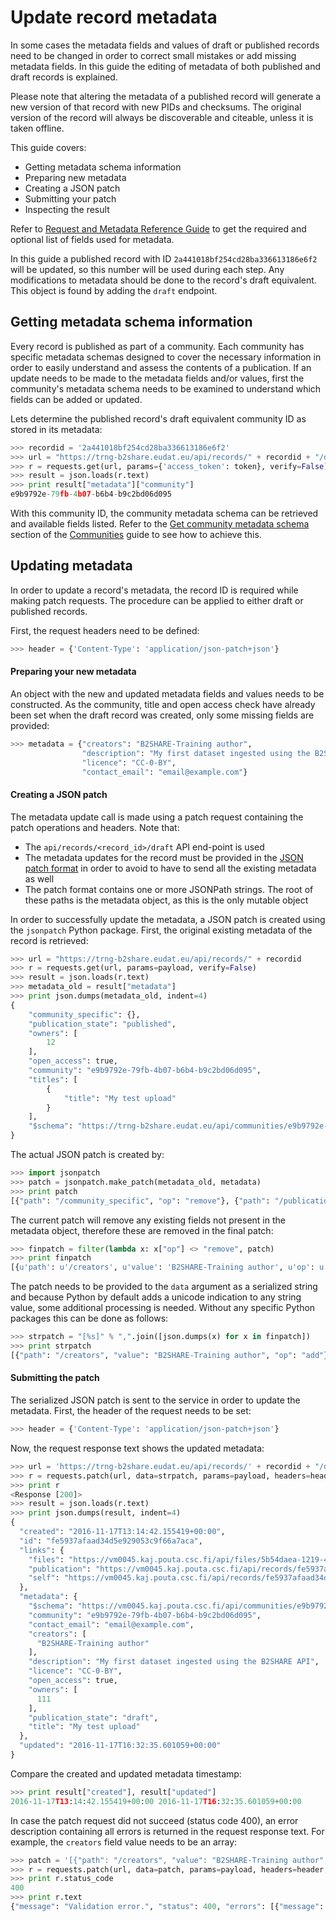 # Update record metadata
In some cases the metadata fields and values of draft or published records need to be changed in order to correct small mistakes or add missing metadata fields. In this guide the editing of metadata of both published and draft records is explained.

Please note that altering the metadata of a published record will generate a new version of that record with new PIDs and checksums. The original version of the record will always be discoverable and citeable, unless it is taken offline.

This guide covers:

- Getting metadata schema information
- Preparing new metadata
- Creating a JSON patch
- Submitting your patch
- Inspecting the result

Refer to [Request and Metadata Reference Guide](B_Request_and_Metadata_Reference_Guide.md) to get the required and optional list of fields used for metadata.

In this guide a published record with ID `2a441018bf254cd28ba336613186e6f2` will be updated, so this number will be used during each step. Any modifications to metadata should be done to the record's draft equivalent. This object is found by adding the `draft` endpoint.

## Getting metadata schema information
Every record is published as part of a community. Each community has specific metadata schemas designed to cover the necessary information in order to easily understand and assess the contents of a publication. If an update needs to be made to the metadata fields and/or values, first the community's metadata schema needs to be examined to understand which fields can be added or updated.

Lets determine the published record's draft equivalent community ID as stored in its metadata:
```python
>>> recordid = '2a441018bf254cd28ba336613186e6f2'
>>> url = "https://trng-b2share.eudat.eu/api/records/" + recordid + "/draft"
>>> r = requests.get(url, params={'access_token': token}, verify=False)
>>> result = json.loads(r.text)
>>> print result["metadata"]["community"]
e9b9792e-79fb-4b07-b6b4-b9c2bd06d095
```

With this community ID, the community metadata schema can be retrieved and available fields listed. Refer to the [Get community metadata schema](03_Communities.md#get-community-metadata-schema) section of the [Communities](03_Communities.md) guide to see how to achieve this.

## Updating metadata
In order to update a record's metadata, the record ID is required while making patch requests. The procedure can be applied to either draft or published records.

First, the request headers need to be defined:
```python
>>> header = {'Content-Type': 'application/json-patch+json'}
```

#### Preparing your new metadata
An object with the new and updated metadata fields and values needs to be constructed. As the community, title and open access check have already been set when the draft record was created, only some missing fields are provided:
```python
>>> metadata = {"creators": "B2SHARE-Training author",
                "description": "My first dataset ingested using the B2SHARE API",
                "licence": "CC-0-BY",
                "contact_email": "email@example.com"}
```

#### Creating a JSON patch
The metadata update call is made using a patch request containing the patch operations and headers. Note that:
- The `api/records/<record_id>/draft` API end-point is used
- The metadata updates for the record must be provided in the [JSON patch format](http://jsonpatch.com) in order to avoid to have to send all the existing metadata as well
- The patch format contains one or more JSONPath strings. The root of these paths is the metadata object, as this is the only mutable object

In order to successfully update the metadata, a JSON patch is created using the `jsonpatch` Python package. First, the original existing metadata of the record is retrieved:
```python
>>> url = "https://trng-b2share.eudat.eu/api/records/" + recordid
>>> r = requests.get(url, params=payload, verify=False)
>>> result = json.loads(r.text)
>>> metadata_old = result["metadata"]
>>> print json.dumps(metadata_old, indent=4)
{
    "community_specific": {},
    "publication_state": "published",
    "owners": [
        12
    ],
    "open_access": true,
    "community": "e9b9792e-79fb-4b07-b6b4-b9c2bd06d095",
    "titles": [
        {
            "title": "My test upload"
        }
    ],
    "$schema": "https://trng-b2share.eudat.eu/api/communities/e9b9792e-79fb-4b07-b6b4-b9c2bd06d095/schemas/0#/json_schema"
}
```

The actual JSON patch is created by:
```python
>>> import jsonpatch
>>> patch = jsonpatch.make_patch(metadata_old, metadata)
>>> print patch
[{"path": "/community_specific", "op": "remove"}, {"path": "/publication_state", "op": "remove"}, {"path": "/owners", "op": "remove"}, {"path": "/open_access", "op": "remove"}, {"path": "/community", "op": "remove"}, {"path": "/titles", "op": "remove"}, {"path": "/$schema", "op": "remove"}, {"path": "/creators", "value": "B2SHARE-Training author", "op": "add"}, {"path": "/contact_email", "value": "email@example.com", "op": "add"}, {"path": "/description", "value": "My first dataset ingested using the B2SHARE API", "op": "add"}, {"path": "/licence", "value": "CC-0-BY", "op": "add"}]
```

The current patch will remove any existing fields not present in the metadata object, therefore these are removed in the final patch:
```python
>>> finpatch = filter(lambda x: x["op"] <> "remove", patch)
>>> print finpatch
[{u'path': u'/creators', u'value': 'B2SHARE-Training author', u'op': u'add'}, {u'path': u'/contact_email', u'value': 'email@example.com', u'op': u'add'}, {u'path': u'/description', u'value': 'My first dataset ingested using the B2SHARE API', u'op': u'add'}, {u'path': u'/licence', u'value': 'CC-0-BY', u'op': u'add'}]
```

The patch needs to be provided to the `data` argument as a serialized string and because Python by default adds a unicode indication to any string value, some additional processing is needed. Without any specific Python packages this can be done as follows:
```python
>>> strpatch = "[%s]" % ",".join([json.dumps(x) for x in finpatch])
>>> print strpatch
[{"path": "/creators", "value": "B2SHARE-Training author", "op": "add"},{"path": "/contact_email", "value": "email@example.com", "op": "add"},{"path": "/description", "value": "My first dataset ingested using the B2SHARE API", "op": "add"},{"path": "/licence", "value": "CC-0-BY", "op": "add"}]
```

#### Submitting the patch
The serialized JSON patch is sent to the service in order to update the metadata. First, the header of the request needs to be set:
```python
>>> header = {'Content-Type': 'application/json-patch+json'}
```

Now, the request response text shows the updated metadata:
```python
>>> url = 'https://trng-b2share.eudat.eu/api/records/' + recordid + "/draft"
>>> r = requests.patch(url, data=strpatch, params=payload, headers=header, verify=False)
>>> print r
<Response [200]>
>>> result = json.loads(r.text)
>>> print json.dumps(result, indent=4)
{
  "created": "2016-11-17T13:14:42.155419+00:00",
  "id": "fe5937afaad34d5e929053c9f66a7aca",
  "links": {
    "files": "https://vm0045.kaj.pouta.csc.fi/api/files/5b54daea-1219-4406-8899-abc722aee57b",
    "publication": "https://vm0045.kaj.pouta.csc.fi/api/records/fe5937afaad34d5e929053c9f66a7aca",
    "self": "https://vm0045.kaj.pouta.csc.fi/api/records/fe5937afaad34d5e929053c9f66a7aca/draft"
  },
  "metadata": {
    "$schema": "https://vm0045.kaj.pouta.csc.fi/api/communities/e9b9792e-79fb-4b07-b6b4-b9c2bd06d095/schemas/0#/draft_json_schema",
    "community": "e9b9792e-79fb-4b07-b6b4-b9c2bd06d095",
    "contact_email": "email@example.com",
    "creators": [
      "B2SHARE-Training author"
    ],
    "description": "My first dataset ingested using the B2SHARE API",
    "licence": "CC-0-BY",
    "open_access": true,
    "owners": [
      111
    ],
    "publication_state": "draft",
    "title": "My test upload"
  },
  "updated": "2016-11-17T16:32:35.601059+00:00"
}
```

Compare the created and updated metadata timestamp:
```python
>>> print result["created"], result["updated"]
2016-11-17T13:14:42.155419+00:00 2016-11-17T16:32:35.601059+00:00
```

In case the patch request did not succeed (status code 400), an error description containing all errors is returned in the request response text. For example, the `creators` field value needs to be an array:
```python
>>> patch = '[{"path": "/creators", "value": "B2SHARE-Training author", "op": "add"}]'
>>> r = requests.patch(url, data=patch, params=payload, headers=header, verify=False)
>>> print r.status_code
400
>>> print r.text
{"message": "Validation error.", "status": 400, "errors": [{"message": "'B2SHARE-Training author' is not of type 'array'", "field": "creators"}]}
```
